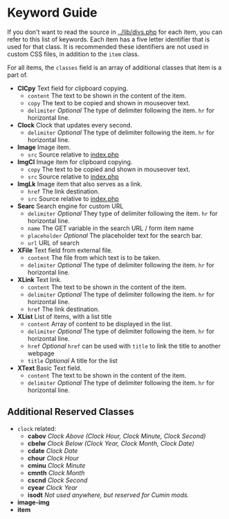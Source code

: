 # Keyword Guide

If you don't want to read the source in [../lib/divs.php](../lib/divs.php) for each item, you can
refer to this list of keywords. Each item has a five letter identifier that is used for that class.
It is recommended these identifiers are not used in custom CSS files, in addition to the `item`
class.

For all items, the `classes` field is an array of additional classes that item is a part of.

- **ClCpy** Text field for clipboard copying.
  - `content` The text to be shown in the content of the item.
  - `copy` The text to be copied and shown in mouseover text.
  - `delimiter` *Optional* The type of delimiter following the item. `hr` for horizontal line.
- **Clock** Clock that updates every second.
  - `delimiter` *Optional* The type of delimiter following the item. `hr` for horizontal line.
- **Image** Image item.
  - `src` Source relative to [index.php](../index.php)
- **ImgCl** Image item for clipboard copying.
  - `copy` The text to be copied and shown in mouseover text.
  - `src` Source relative to [index.php](../index.php)
- **ImgLk** Image item that also serves as a link.
  - `href` The link destination.
  - `src` Source relative to [index.php](../index.php)
- **Searc** Search engine for custom URL
  - `delimiter` *Optional* They type of delimiter following the item. `hr` for horizontal line.
  - `name` The GET variable in the search URL / form item name
  - `placeholder` *Optional* The placeholder text for the search bar.
  - `url` URL of search
- **XFile** Text field from external file.
  - `content` The file from which text is to be taken.
  - `delimiter` *Optional* The type of delimiter following the item. `hr` for horizontal line.
- **XLink** Text link.
  - `content` The text to be shown in the content of the item.
  - `delimiter` *Optional* The type of delimiter following the item. `hr` for horizontal line.
  - `href` The link destination.
- **XList** List of items, with a list title
  - `content` Array of content to be displayed in the list.
  - `delimiter` *Optional* The type of delimiter following the item. `hr` for horizontal line.
  - `href` *Optional* `href` can be used with `title` to link the title to another webpage
  - `title` *Optional* A title for the list
- **XText** Basic Text field.
  - `content` The text to be shown in the content of the item.
  - `delimiter` *Optional* The type of delimiter following the item. `hr` for horizontal line.

## Additional Reserved Classes

- `clock` related:
  - **cabov** *Clock Above (Clock Hour, Clock Minute, Clock Second)*
  - **cbelw** *Clock Below (Clock Year, Clock Month, Clock Date)*
  - **cdate** *Clock Date*
  - **chour** *Clock Hour*
  - **cminu** *Clock Minute*
  - **cmnth** *Clock Month*
  - **cscnd** *Clock Second*
  - **cyear** *Clock Year*
  - **isodt** *Not used anywhere, but reserved for Cumin mods.*
- **image-img**
- **item**

